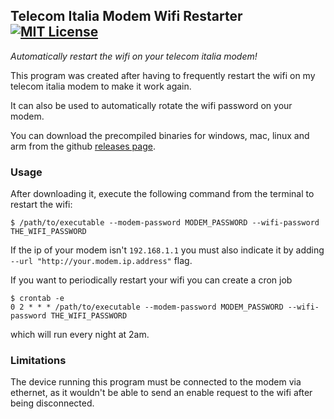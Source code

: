 ## Telecom Italia Modem Wifi Restarter [![MIT License](https://img.shields.io/github/license/paolobarbolini/telecom-modem-wifi-restarter.svg?maxAge=86400)](LICENSE)
_Automatically restart the wifi on your telecom italia modem!_

This program was created after having to frequently restart the wifi on my telecom italia modem to make it work again.

It can also be used to automatically rotate the wifi password on your modem.

You can download the precompiled binaries for windows, mac, linux and arm from the github [releases page](https://github.com/paolobarbolini/telecom-modem-wifi-restarter/releases).

### Usage
After downloading it, execute the following command from the terminal to restart the wifi:

```
$ /path/to/executable --modem-password MODEM_PASSWORD --wifi-password THE_WIFI_PASSWORD
```

If the ip of your modem isn't ``192.168.1.1`` you must also indicate it by adding ``--url "http://your.modem.ip.address"`` flag.

If you want to periodically restart your wifi you can create a cron job

```
$ crontab -e
0 2 * * * /path/to/executable --modem-password MODEM_PASSWORD --wifi-password THE_WIFI_PASSWORD
```

which will run every night at 2am.

### Limitations
The device running this program must be connected to the modem via ethernet, as it wouldn't be able to send an enable request to the wifi after being disconnected.
